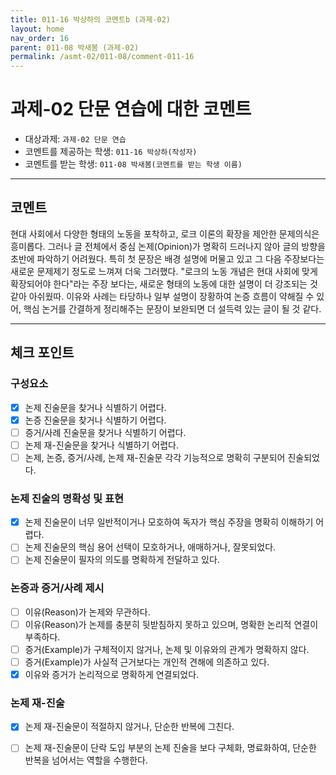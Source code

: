 ```yaml
---
title: 011-16 박상하의 코멘트b (과제-02) 
layout: home
nav_order: 16
parent: 011-08 박새봄 (과제-02)
permalink: /asmt-02/011-08/comment-011-16
---
```


# 과제-02 단문 연습에 대한 코멘트

- 대상과제: `과제-02 단문 연습`
- 코멘트를 제공하는 학생: `011-16 박상하(작성자)` 
- 코멘트를 받는 학생: `011-08 박새봄(코멘트를 받는 학생 이름)` 

---

## 코멘트

현대 사회에서 다양한 형태의 노동을 포착하고, 로크 이론의 확장을 제안한 문제의식은 흥미롭다. 그러나 글 전체에서 중심 논제(Opinion)가 명확히 드러나지 않아 글의 방향을 초반에 파악하기 어려웠다. 특히 첫 문장은 배경 설명에 머물고 있고 그 다음 주장보다는 새로운 문제제기 정도로 느껴져 더욱 그러했다. "로크의 노동 개념은 현대 사회에 맞게 확장되어야 한다"라는 주장 보다는, 새로운 형태의 노동에 대한 설명이 더 강조되는 것 같아 아쉬웠따. 이유와 사례는 타당하나 일부 설명이 장황하여 논증 흐름이 약해질 수 있어, 핵심 논거를 간결하게 정리해주는 문장이 보완되면 더 설득력 있는 글이 될 것 같다.



---

## 체크 포인트

### **구성요소**
- [X] 논제 진술문을 찾거나 식별하기 어렵다.
- [X] 논증 진술문을 찾거나 식별하기 어렵다.
- [ ] 증거/사례 진술문을 찾거나 식별하기 어렵다.
- [ ] 논제 재-진술문을 찾거나 식별하기 어렵다.
- [ ] 논제, 논증, 증거/사례, 논제 재-진술문 각각 기능적으로 명확히 구분되어 진술되었다.

### **논제 진술의 명확성 및 표현**  
- [X] 논제 진술문이 너무 일반적이거나 모호하여 독자가 핵심 주장을 명확히 이해하기 어렵다.  
- [ ] 논제 진술문의 핵심 용어 선택이 모호하거나, 애매하거나, 잘못되었다.  
- [ ] 논제 진술문이 필자의 의도를 명확하게 전달하고 있다.  

### **논증과 증거/사례 제시**  
- [ ] 이유(Reason)가 논제와 무관하다.
- [ ] 이유(Reason)가 논제를 충분히 뒷받침하지 못하고 있으며, 명확한 논리적 연결이 부족하다.  
- [ ] 증거(Example)가 구체적이지 않거나, 논제 및 이유와의 관계가 명확하지 않다. 
- [ ] 증거(Example)가 사실적 근거보다는 개인적 견해에 의존하고 있다.  
- [X] 이유와 증거가 논리적으로 명확하게 연결되었다.  

### **논제 재-진술**  
- [x] 논제 재-진술문이 적절하지 않거나, 단순한 반복에 그친다.   
- [ ] 논제 재-진술문이 단락 도입 부분의 논제 진술을 보다 구체화, 명료화하여, 단순한 반복을 넘어서는 역할을 수행한다.  

